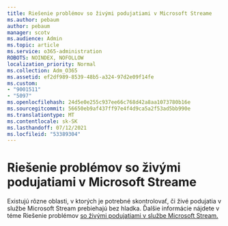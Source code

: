 ```yaml
---
title: Riešenie problémov so živými podujatiami v Microsoft Streame
ms.author: pebaum
author: pebaum
manager: scotv
ms.audience: Admin
ms.topic: article
ms.service: o365-administration
ROBOTS: NOINDEX, NOFOLLOW
localization_priority: Normal
ms.collection: Adm_O365
ms.assetid: ef2df989-8539-48b5-a324-97d2e09f14fe
ms.custom:
- "9001511"
- "5097"
ms.openlocfilehash: 24d5e0e255c937ee66c768d42a8aa1073780b16e
ms.sourcegitcommit: 56650eb9af437ff97e4f4d9ca5a2f53ad5bb990e
ms.translationtype: MT
ms.contentlocale: sk-SK
ms.lasthandoff: 07/12/2021
ms.locfileid: "53389304"
---
```

# <a name="troubleshooting-live-events-in-microsoft-stream"></a>Riešenie problémov so živými podujatiami v Microsoft Streame

Existujú rôzne oblasti, v ktorých je potrebné skontrolovať, či živé podujatia v službe Microsoft Stream prebiehajú bez hladka. Ďalšie informácie nájdete v téme Riešenie problémov [so živými podujatiami v službe Microsoft Stream.](/stream/live-event-troubleshooting)
